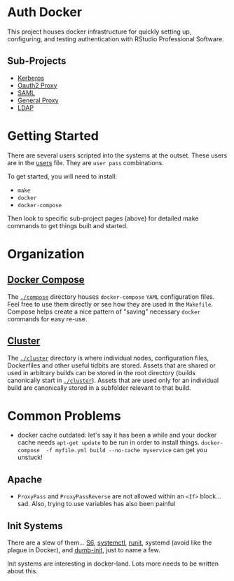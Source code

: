 # Auth Docker

This project houses docker infrastructure for quickly setting up, configuring, and testing authentication with RStudio Professional Software.

## Sub-Projects

- [Kerberos](./kerberos.md)
- [Oauth2 Proxy](./oauth2.md)
- [SAML](./saml.md)
- [General Proxy](./proxy.md)
- [LDAP](./ldap.md)

# Getting Started

There are several users scripted into the systems at the outset.  These users
are in the [users](./cluster/users) file. They are `user pass` combinations.

To get started, you will need to install:
 - `make`
 - `docker`
 - `docker-compose`

Then look to specific sub-project pages (above) for detailed make commands to get things built and started.

# Organization

## [Docker Compose](./compose)

The [`./compose`](./compose) directory houses `docker-compose` `YAML`
configuration files. Feel free to use them directly or see how they are used in
the `Makefile`. Compose helps create a nice pattern of "saving" necessary
`docker` commands for easy re-use.

## [Cluster](./cluster)

The [`./cluster`](./cluster) directory is where individual nodes, configuration
files, Dockerfiles and other useful tidbits are stored.  Assets that are shared
or used in arbitrary builds can be stored in the root directory (builds
canonically start in [`./cluster`](./cluster)).  Assets that are used only for
an individual build are canonically stored in a subfolder relevant to that
build.

# Common Problems

- docker cache outdated: let's say it has been a while and your docker cache
  needs `apt-get update` to be run in order to install things.  `docker-compose 
  -f myfile.yml build --no-cache myservice` can get you unstuck! 

## Apache

- `ProxyPass` and `ProxyPassReverse` are not allowed within an `<If>` block... sad. Also, trying to use variables has also been painful

## Init Systems

There are a slew of them... [S6](todo), [systemctl](todo), [runit](todo),
systemd (avoid like the plague in Docker), and [dumb-init](todo), just to name
a few.

Init systems are interesting in docker-land.  Lots more needs to be written about this.

